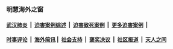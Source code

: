 
### 明慧海外之窗

####  [武汉肺炎](indexes/365.md?t=03250800) &nbsp;|&nbsp;  [迫害案例综述](indexes/328.md?t=03250800) &nbsp;|&nbsp; [迫害致死案例](indexes/277.md?t=03250800)  &nbsp;|&nbsp; [更多迫害案例](indexes/81.md?t=03250800)  &nbsp;|&nbsp; 
####  [时事评论](indexes/19.md?t=03250800) &nbsp;|&nbsp; [海外简讯](indexes/245.md?t=03250800)&nbsp;|&nbsp;  [社会支持](indexes/140.md?t=03250800) &nbsp;|&nbsp; [褒奖决议](indexes/282.md?t=03250800) &nbsp;|&nbsp; [社区报道](indexes/91.md?t=03250800)  &nbsp;|&nbsp; [天人之间](indexes/78.md?t=03250800) 

